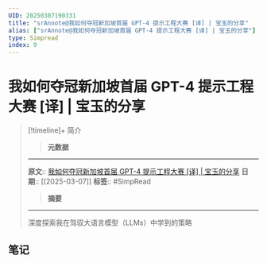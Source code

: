 ```yaml
---
UID: 20250307190331
title: "srAnnote@我如何夺冠新加坡首届 GPT-4 提示工程大赛 [译] | 宝玉的分享"
alias: ["srAnnote@我如何夺冠新加坡首届 GPT-4 提示工程大赛 [译] | 宝玉的分享"]
type: Simpread
index: 9
---
```


# 我如何夺冠新加坡首届 GPT-4 提示工程大赛 [译] | 宝玉的分享

> [!timeline]+ 简介
>> **元数据**
>---
> **原文**:: [我如何夺冠新加坡首届 GPT-4 提示工程大赛 [译] | 宝玉的分享](https://baoyu.io/translations/prompt-engineering/how-i-won-singapores-gpt-4-prompt-engineering-competition?continueFlag=0dd952f2f7daba6f892fbd4fc7f7da7a)
> **日期**:: [[2025-03-07]]
> **标签**:: #SimpRead 
>> **摘要**
>---
> 深度探索我在驾驭大语言模型（LLMs）中学到的策略

## 笔记
